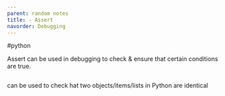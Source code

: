 ```yaml
---
parent: random notes 
title: - Assert 
navorder: Debugging 
---
```


#python 

Assert can be used in debugging to check & ensure that certain conditions are true. 
```python

```


can be used to check hat two objects/items/lists in Python are identical